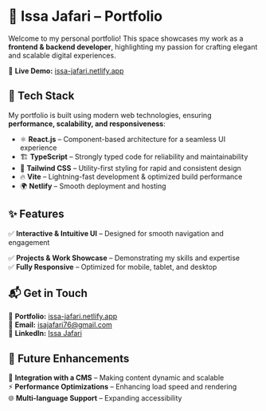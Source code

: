# 🌟 Issa Jafari – Portfolio  

Welcome to my personal portfolio! This space showcases my work as a **frontend & backend developer**, highlighting my passion for crafting elegant and scalable digital experiences.  

🔗 **Live Demo:** [issa-jafari.netlify.app](https://issajafari.app)  

## 🚀 Tech Stack  
My portfolio is built using modern web technologies, ensuring **performance, scalability, and responsiveness**:  
- ⚛️ **React.js** – Component-based architecture for a seamless UI experience  
- 🏗️ **TypeScript** – Strongly typed code for reliability and maintainability  
- 🎨 **Tailwind CSS** – Utility-first styling for rapid and consistent design  
- 🔥 **Vite** – Lightning-fast development & optimized build performance  
- 🌍 **Netlify** – Smooth deployment and hosting  

## ✨ Features  
✅ **Interactive & Intuitive UI** – Designed for smooth navigation and engagement  
<!-- ✅ **Dark/Light Mode Support** – User-friendly theme customization   -->
✅ **Projects & Work Showcase** – Demonstrating my skills and expertise  
✅ **Fully Responsive** – Optimized for mobile, tablet, and desktop  

## 📬 Get in Touch  
💼 **Portfolio:** [issa-jafari.netlify.app](https://issa-jafari.netlify.app)  
📧 **Email:** [isajafari76@gmail.com](mailto:isajafari76@gmail.com)  
🔗 **LinkedIn:** [Issa Jafari](https://www.linkedin.com/in/issa-jafari/)  

## 🎯 Future Enhancements  
🔧 **Integration with a CMS** – Making content dynamic and scalable  
⚡ **Performance Optimizations** – Enhancing load speed and rendering  
🌐 **Multi-language Support** – Expanding accessibility  
